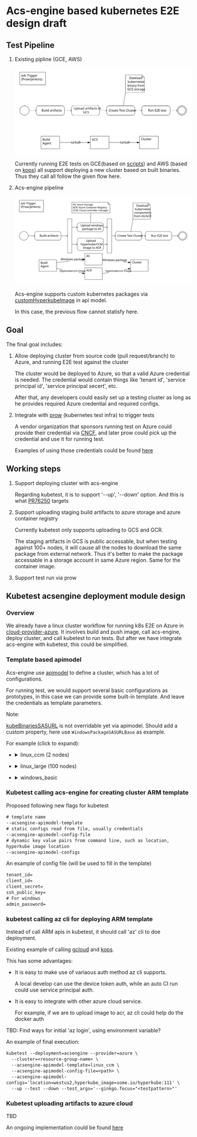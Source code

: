 # Acs-engine based kubernetes E2E design draft

## Test Pipeline

1. Existing pipline (GCE, AWS)

    ![existing](artifacts/1.svg)

    Currently running E2E tests on
    GCE(based on [scripts](https://github.com/kubernetes/kubernetes/tree/master/cluster/gce)) and AWS (based on [kops](https://github.com/kubernetes/kops)) all support deploying a new cluster based on built binaries. Thus they call all follow the given flow here.



1. Acs-engine pipeline

    ![acs-engine](artifacts/2.svg)

    Acs-engine supports custom kubernetes packages via [customHyperkubeImage](https://github.com/Azure/acs-engine/blob/v0.16.0/docs/kubernetes/k8s-developers.md) in api model.

    In this case, the previous flow cannot statisfy here.


## Goal
The final goal includes:

1. Allow deploying cluster from source code (pull request/branch) to Azure, and running E2E test against the cluster

    The cluster would be deployed to Azure, so that a valid Azure credential is needed. The credential would contain things like 'tenant id', 'service principal id', 'service principal secert', etc.

    After that, any developers could easily set up a testing cluster as long as he provides required Azure credential and required configs.

1. Integrate with [prow](https://github.com/kubernetes/test-infra/tree/master/prow) (kubernetes test infra) to trigger tests

    A vendor organization that sponsors running test on Azure could provide their credential via [CNCF](https://github.com/kubernetes/test-infra/issues/7475#issuecomment-380281811), and later prow could pick up the credential and use it for running test.

    Examples of using those credentials could be found [here](https://github.com/kubernetes/test-infra/blob/master/prow/config.yaml#L276)


## Working steps

1. Support deploying cluster with acs-engine

    Regarding kubetest, it is to support '--up', '--down' option. And this is what [PR76250](https://github.com/kubernetes/test-infra/pull/7625) targets

1. Support uploading staging build artifacts to azure storage and azure container registry

    Currently kubetest only supports uploading to GCS and GCR.

    The staging artifacts in GCS is public accessable, but when testing against 100+ nodes, it will cause all the nodes to download the same package from external network. Thus it's better to make the package accessable in a storage account in same Azure region. Same for the container image.

1. Support test run via prow

## Kubetest acsengine deployment module design

### Overview
We already have a linux cluster workflow for running k8s E2E on Azure in [cloud-provider-azure](https://github.com/kubernetes/cloud-provider-azure/blob/master/docs/e2e-tests.md). It involves build and push image, call acs-engine, deploy cluster, and call kubetest to run tests. But after we have integrate acs-engine with kubetest, this could be simplified.

### Template based apimodel
Acs-engine use [apimodel](https://github.com/Azure/acs-engine/blob/master/docs/clusterdefinition.md) to define a cluster, which has a lot of configurations.

For running test, we would support several basic configurations as prototypes, in this case we can provide some built-in template. And leave the credentials as template parameters.


Note:

[kubeBinariesSASURL](https://github.com/Azure/acs-engine/blob/c8654c3b874c15462e25babc7a8e25c2e748d75e/pkg/acsengine/engine.go#L845) is not overridable yet via apimodel. Should add a custom property, here use `WindowsPackageSASURLBase` as example.


For example (click to expand):
- <details><summary>linux_ccm (2 nodes)</summary>

    ```json
    {
        "apiVersion": "vlabs",
        "location": "{{.location}}",
        "properties": {
            "orchestratorProfile": {
                "orchestratorType": "Kubernetes",
                "orchestratorRelease": "1.10",
                "kubernetesConfig": {
                    "useCloudControllerManager": true,
                    "customCcmImage": "{{.customCcmImage}}"
                }
            },
            "masterProfile": {
                "count": 1,
                "vmSize": "Standard_F2",
                "dnsPrefix": "{{.dnsPrefix}}"
            },
            "agentPoolProfiles": [
                {
                    "name": "agentpool1",
                    "count": 2,
                    "vmSize": "Standard_F2",
                    "availabilityProfile": "AvailabilitySet",
                    "storageProfile": "ManagedDisks"
                }
            ],
            "linuxProfile": {
                "adminUsername": "k8s-ci",
                "ssh": {
                    "publicKeys": [
                        {
                            "keyData": "{{.keyData}}"
                        }
                    ]
                }
            },
            "servicePrincipalProfile": {
                "clientID": "{{.clientID}}",
                "secret": "{{.secret}}"
            }
        }
    }
    ```
</details>

- <details><summary>linux_large (100 nodes)</summary>

    ```json
    {
        "apiVersion": "vlabs",
        "location": "{{.location}}",
        "properties": {
            "orchestratorProfile": {
                "orchestratorType": "Kubernetes",
                "orchestratorRelease": "1.10"
            },
            "masterProfile": {
                "count": 5,
                "vmSize": "Standard_F2",
                "dnsPrefix": "{{.dnsPrefix}}"
            },
            "agentPoolProfiles": [
                {
                    "name": "agentpool1",
                    "count": 100,
                    "vmSize": "Standard_F2",
                    "availabilityProfile": "AvailabilitySet",
                    "storageProfile": "ManagedDisks"
                }
            ],
            "linuxProfile": {
                "adminUsername": "k8s-ci",
                "ssh": {
                    "publicKeys": [
                        {
                            "keyData": "{{.keyData}}"
                        }
                    ]
                }
            },
            "servicePrincipalProfile": {
                "clientID": "{{.clientID}}",
                "secret": "{{.secret}}"
            }
        }
    }
    ```
</details>

- <details><summary>windows_basic</summary>

    ```json
    {
        "apiVersion": "vlabs",
        "location": "{{.location}}",
        "properties": {
            "orchestratorProfile": {
                "orchestratorType": "Kubernetes",
                "orchestratorRelease": "1.9",
                "kubernetesConfig": {
                    "useCloudControllerManager": true,
                    "WindowsPackageSASURLBase": "{{.winzipbase}}"
                }
            },
            "masterProfile": {
                "count": 1,
                "vmSize": "Standard_F2",
                "dnsPrefix": "{{.dnsPrefix}}"
            },
            "agentPoolProfiles": [
                {
                    "name": "agentpool1",
                    "count": 2,
                    "vmSize": "Standard_F2",
                    "availabilityProfile": "AvailabilitySet",
                    "storageProfile": "ManagedDisks",
                    "osType": "Windows"
                }
            ],
            "windowsProfile": {
                "adminUsername": "k8s-ci",
                "adminPassword": "{{.adminPassword}}"
            },
            "linuxProfile": {
                "adminUsername": "k8s-ci",
                "ssh": {
                    "publicKeys": [
                        {
                            "keyData": "{{.keyData}}"
                        }
                    ]
                }
            },
            "servicePrincipalProfile": {
                "clientID": "{{.clientID}}",
                "secret": "{{.secret}}"
            }
        }
    }
    ```
</details>

### Kubetest calling acs-engine for creating cluster ARM template

Proposed following new flags for kubetest
```
# template name
--acsengine-apimodel-template
# static configs read from file, usually credentials
--acsengine-apimodel-config-file
# dynamic key value pairs from command line, such as location, hyperkube image location
--acsengine-apimodel-configs
```

An example of config file (will be used to fill in the template)
```
tenant_id=
client_id=
client_secret=
ssh_public_key=
# For windows
admin_password=
```

### kubetest calling az cli for deploying ARM template

Instead of call ARM apis in kubetest, it should call 'az' cli to doe deployment.

Existing example of calling [gcloud](https://github.com/kubernetes/test-infra/blob/master/kubetest/gke.go#L341) and [kops](https://github.com/kubernetes/test-infra/blob/master/kubetest/kops.go#L404).


This has some advantages:

- It is easy to  make use of variaous auth method az cli supports.

  A local develop can use the device token auth, while an auto CI run could use service principal auth.
- It is easy to integrate with other azure cloud service.

  For example, if we are to upload image to acr, az cli could help do the docker auth



TBD: Find ways for initial 'az login', using environment variable?

An example of final execution:
```
kubetest --deployment=acsengine --provider=azure \
  --cluster=<resource-group-name> \
  --acsengine-apimodel-template=linux_ccm \
  --acsengine-apimodel-config-file=<path> \
  --acsengine-apimodel-configs='location=westus2,hyperkube_image=some.io/hyperkube:111' \
  --up --test --down --test_args='--ginkgo.focus="<testpattern>"'
```

### Kubetest uploading artifacts to azure cloud
TBD


An ongoing implementation could be found [here](https://github.com/karataliu/test-infra/tree/azcl/kubetest/acsengine)

